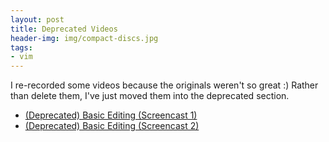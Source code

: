 ```yaml
---
layout: post
title: Deprecated Videos
header-img: img/compact-discs.jpg
tags:
- vim
---
```

I re-recorded some videos because the originals weren't so great :) Rather than delete them, I've just moved them into the deprecated section.

- [(Deprecated) Basic Editing (Screencast 1)](http://vimeo.com/6024774)
- [(Deprecated) Basic Editing (Screencast 2)](http://vimeo.com/6025010)

